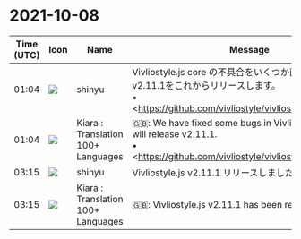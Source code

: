 # 2021-10-08

|Time (UTC)|Icon|Name|Message|
|---|---|---|---|
|01:04|![](https://avatars.slack-edge.com/2018-04-27/354445776386_e258f5ed5ba887b08668_72.jpg)|shinyu|Vivliostyle.js core の不具合をいくつか直したのでv2.11.1をこれからリリースします。<br>• <https://github.com/vivliostyle/vivliostyle.js/issues/544|縦書きの段組みの最後のページが左寄せになる不具合><br>• <https://github.com/vivliostyle/vivliostyle.js/issues/546|ルビやinline-blockで開始する段落での改ページ・改段の不具合><br>• <https://github.com/vivliostyle/vivliostyle.js/issues/750|数式やsvg要素での改ページ・改段の不具合><br>など。|
|01:04|![](https://avatars.slack-edge.com/2021-08-02/2324149410423_2aa7423c4133ecb9f168_72.png)|Kiara : Translation 100+ Languages|🇬🇧: We have fixed some bugs in Vivliostyle.js core and will release v2.11.1.<br>• <https://github.com/vivliostyle/vivliostyle.js/issues/544 | The bug that the last page of vertical columns is left-justified><br>• <https://github.com/vivliostyle/vivliostyle.js/issues/546 | Page breaks / breaks in paragraphs starting with ruby or inline-block><br>• <https://github.com/vivliostyle/vivliostyle.js/issues/750 | Problems with page breaks and step breaks in formulas and svg elements><br>Such.|
|03:15|![](https://avatars.slack-edge.com/2018-04-27/354445776386_e258f5ed5ba887b08668_72.jpg)|shinyu|Vivliostyle.js v2.11.1 リリースしました。|
|03:15|![](https://avatars.slack-edge.com/2021-08-02/2324149410423_2aa7423c4133ecb9f168_72.png)|Kiara : Translation 100+ Languages|🇬🇧: Vivliostyle.js v2.11.1 has been released.|
